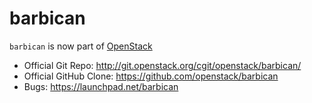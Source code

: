 # barbican

`barbican` is now part of [OpenStack](http://www.openstack.org/)

* Official Git Repo: http://git.openstack.org/cgit/openstack/barbican/
* Official GitHub Clone: https://github.com/openstack/barbican
* Bugs: https://launchpad.net/barbican
